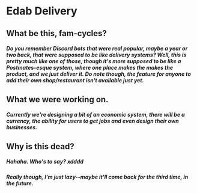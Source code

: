 Edab Delivery
======
## What be this, fam-cycles?
##### Do you remember Discord bots that were real popular, maybe a year or two back, that were supposed to be like delivery systems? Well, this is pretty much like one of those, though it's more supposed to be like a Postmates-esque system, where one place makes the makes the product, and we just deliver it. Do note though, the feature for anyone to add their own shop/restaurant isn't available just yet.


## What we were working on.</h1>
##### Currently we're designing a bit of an economic system, there will be a currency, the ability for users to get jobs and even design their own businesses.

## Why is this dead?
##### Hahaha. Who's to say? xdddd
##### Really though, I'm just lazy--maybe it'll come back for the third time, in the future.
